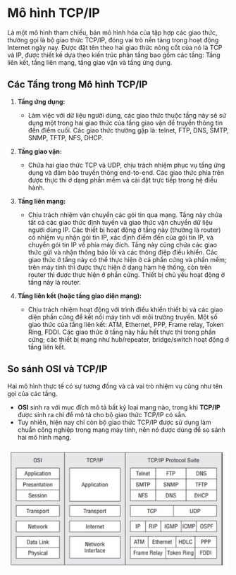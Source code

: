 # Mô hình TCP/IP

Là một mô hình tham chiếu, bản mô hình hóa của tập hợp các giao thức, thường gọi là bộ giao thức TCP/IP, đóng vai trò nền tảng trong hoạt động Internet ngày nay. Được đặt tên theo hai giao thức nòng cốt của nó là TCP và IP, được thiết kế dựa theo kiến trúc phân tầng bao gồm các tầng: Tầng liên kết, tầng liên mạng, tầng giao vận và tầng ứng dụng.

## Các Tầng trong Mô hình TCP/IP

1. **Tầng ứng dụng:**
   - Làm việc với dữ liệu người dùng, các giao thức thuộc tầng này sẽ sử dụng một trong hai giao thức của tầng giao vận để truyền thông tin đến điểm cuối. Các giao thức thường gặp là: telnet, FTP, DNS, SMTP, SNMP, TFTP, NFS, DHCP.

2. **Tầng giao vận:**
   - Chứa hai giao thức TCP và UDP, chịu trách nhiệm phục vụ tầng ứng dụng và đảm bảo truyền thông end-to-end. Các giao thức phía trên được thực thi ở dạng phần mềm và cài đặt trực tiếp trong hệ điều hành.

3. **Tầng liên mạng:**
   - Chịu trách nhiệm vận chuyển các gói tin qua mạng. Tầng này chứa tất cả các giao thức định tuyến và giao thức vận chuyển dữ liệu người dùng IP. Các thiết bị hoạt động ở tầng này (thường là router) có nhiệm vụ nhận gói tin IP, xác định điểm đến của gói tin IP, và chuyển gói tin IP về phía máy đích. Tầng này cũng chứa các giao thức gửi và nhận thông báo lỗi và các thông điệp điều khiển. Các giao thức ở tầng này có thể thực hiện ở cả phần cứng và phần mềm; trên máy tính thì được thực hiện ở dạng hàm hệ thống, còn trên router thì được thực hiện ở phần cứng. Thiết bị chủ yếu hoạt động ở tầng này là router.

4. **Tầng liên kết (hoặc tầng giao diện mạng):**
   - Chịu trách nhiệm hoạt động với trình điều khiển thiết bị và các giao diện phần cứng để kết nối máy tính với môi trường truyền. Một số giao thức của tầng liên kết: ATM, Ethernet, PPP, Frame relay, Token Ring, FDDI. Các giao thức ở tầng này hầu hết thực thi trong phần cứng; các thiết bị mạng như hub/repeater, bridge/switch hoạt động ở tầng liên kết.

## So sánh OSI và TCP/IP

Hai mô hình thực tế có sự tương đồng và cả vai trò nhiệm vụ cũng như tên gọi của các tầng. 

- **OSI** sinh ra với mục đích mô tả bất kỳ loại mạng nào, trong khi **TCP/IP** được sinh ra chỉ để mô tả cho bộ giao thức TCP/IP có sẵn.
- Tuy nhiên, hiện nay chỉ còn bộ giao thức TCP/IP được sử dụng làm chuẩn công nghiệp trong mạng máy tính, nên nó được dùng để so sánh hai mô hình mạng.

<p align="center">
  <img src="../image/Chapter5/OSI_vs_TCPIP.png" alt="OSI_vs_TCPIP">
</p>